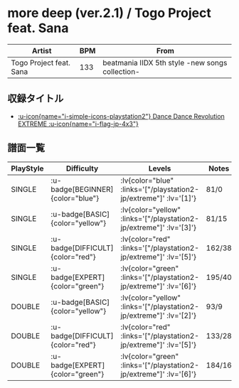 # more deep (ver.2.1) / Togo Project feat. Sana

|Artist|BPM|From|
|------|---|----|
|Togo Project feat. Sana|133|beatmania IIDX 5th style -new songs collection-|

## 収録タイトル

- [ :u-icon{name="i-simple-icons-playstation2"} Dance Dance Revolution EXTREME :u-icon{name="i-flag-jp-4x3"} ](/playstation2-jp/extreme)

## 譜面一覧

|PlayStyle|Difficulty|Levels|Notes|Movie|
|---------|----------|------|-----|-----|
|SINGLE| :u-badge[BEGINNER]{color="blue"} | :lv{color="blue" :links='["/playstation2-jp/extreme"]' :lv='[1]'} |81/0||
|SINGLE| :u-badge[BASIC]{color="yellow"} | :lv{color="yellow" :links='["/playstation2-jp/extreme"]' :lv='[3]'} |81/15||
|SINGLE| :u-badge[DIFFICULT]{color="red"} | :lv{color="red" :links='["/playstation2-jp/extreme"]' :lv='[5]'} |162/38||
|SINGLE| :u-badge[EXPERT]{color="green"} | :lv{color="green" :links='["/playstation2-jp/extreme"]' :lv='[6]'} |195/40||
|DOUBLE| :u-badge[BASIC]{color="yellow"} | :lv{color="yellow" :links='["/playstation2-jp/extreme"]' :lv='[2]'} |93/9||
|DOUBLE| :u-badge[DIFFICULT]{color="red"} | :lv{color="red" :links='["/playstation2-jp/extreme"]' :lv='[5]'} |133/28||
|DOUBLE| :u-badge[EXPERT]{color="green"} | :lv{color="green" :links='["/playstation2-jp/extreme"]' :lv='[6]'} |184/16||
